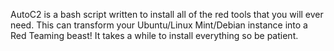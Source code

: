 AutoC2 is a bash script written to install all of the red tools that you will ever need. This can transform your Ubuntu/Linux Mint/Debian instance into a Red Teaming beast! It takes a while to install everything so be patient.
